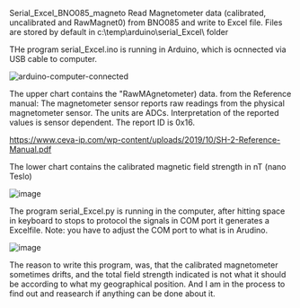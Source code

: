 
Serial_Excel_BNO085_magneto
Read Magnetometer data (calibrated, uncalibrated and RawMagnet0) from BNO085 and write to Excel file. 
Files are stored by default in  c:\temp\arduino\serial_Excel\ folder 

THe program serial_Excel.ino is running in Arduino, which is ocnnected via USB cable to computer.

![arduino-computer-connected](https://github.com/user-attachments/assets/3bdcb9c8-0bce-45cf-81fa-909b527736a1)

The upper  chart contains the "RawMAgnetometer) data. from the Reference manual: The magnetometer sensor reports raw readings from the physical magnetometer sensor. The
units are ADCs. Interpretation of the reported values is sensor dependent. The report ID is 0x16.

https://www.ceva-ip.com/wp-content/uploads/2019/10/SH-2-Reference-Manual.pdf

The lower chart contains  the calibrated magnetic field strength in nT (nano Teslo)


![image](https://github.com/user-attachments/assets/43f012bc-ff6d-4967-995b-b803effe1596)

The program serial_Excel.py is running in the computer, after hitting space in keyboard to stops to protocol the signals in COM port it generates a Excelfile.
Note: you have to adjust the COM port to what is in Arudino. 

![image](https://github.com/user-attachments/assets/b684cdf8-9a35-4d61-aeb4-f1d2fcb1e673)

The reason to write this program, was, that the calibrated magnetometer sometimes drifts, and the total field strength indicated is not what it should be according to what my geographical position. And  I am in the process to find out and reasearch if anything can be done about it.
